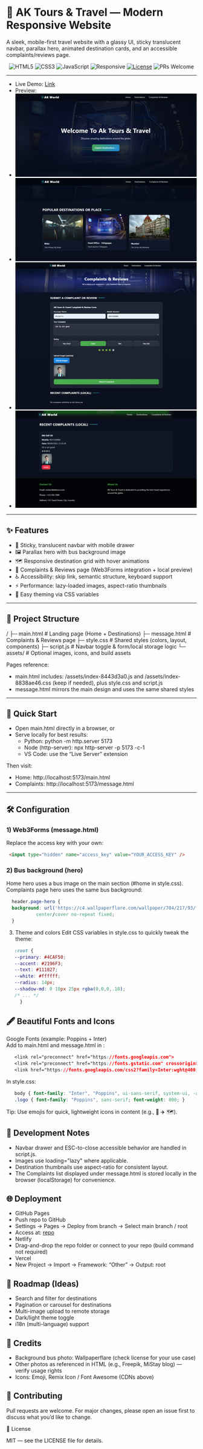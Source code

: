 # 🚌 AK Tours & Travel — Modern Responsive Website

A sleek, mobile-first travel website with a glassy UI, sticky translucent navbar, parallax hero, animated destination cards, and an accessible complaints/reviews page.
<p align="center">
  <img src="https://img.shields.io/badge/HTML5-E34F26?style=for-the-badge&logo=html5&logoColor=white" alt="HTML5"/>
  <img src="https://img.shields.io/badge/CSS3-1572B6?style=for-the-badge&logo=css3&logoColor=white" alt="CSS3"/>
  <img src="https://img.shields.io/badge/JavaScript-222?style=for-the-badge&logo=javascript&logoColor=F7DF1E" alt="JavaScript"/>
  <img src="https://img.shields.io/badge/Responsive-Yes-22c55e?style=for-the-badge" alt="Responsive"/>
  <a href="#license"><img src="https://img.shields.io/badge/License-MIT-0ea5e9?style=for-the-badge" alt="License"/></a>
  <img src="https://img.shields.io/badge/PRs-Welcome-8b5cf6?style=for-the-badge" alt="PRs Welcome"/>
</p>

---

- Live Demo: [Link](https://ak-tours-travels.netlify.app/)
- Preview:
- ![image](https://github.com/MdSaifAli063/AK-Tours-Travel-Modern-Responsive-Website/blob/2449ba4b972e48c80f00a1f81b986e17bb2df012/Screenshot%202025-09-08%20212942.png)
- ![image](https://github.com/MdSaifAli063/AK-Tours-Travel-Modern-Responsive-Website/blob/d8c789857e5020ce769252e19ba471e5b8865a8f/Screenshot%202025-09-08%20213036.png)
- ![image](https://github.com/MdSaifAli063/AK-Tours-Travel-Modern-Responsive-Website/blob/c7c11539a265263cdbfbfd9a1fe714f47009f176/Screenshot%202025-09-08%20213428.png)
- ![image](https://github.com/MdSaifAli063/AK-Tours-Travel-Modern-Responsive-Website/blob/7777d052aa1724812e941d2a768a101ef2fc4671/Screenshot%202025-09-08%20213602.png)

---

## ✨ Features

- 🧭 Sticky, translucent navbar with mobile drawer
- 🖼️ Parallax hero with bus background image
- 🗺️ Responsive destination grid with hover animations
- 📝 Complaints & Reviews page (Web3Forms integration + local preview)
- ♿ Accessibility: skip link, semantic structure, keyboard support
- ⚡ Performance: lazy-loaded images, aspect-ratio thumbnails
- 🎨 Easy theming via CSS variables

---

## 📂 Project Structure

/ ├─ main.html # Landing page (Home + Destinations) ├─ message.html # Complaints & Reviews page ├─ style.css # Shared styles (colors, layout, components) ├─ script.js # Navbar toggle & form/local storage logic └─ assets/ # Optional images, icons, and build assets

Pages reference:
- main.html includes: /assets/index-8443d3a0.js and /assets/index-8838ae46.css (keep if needed), plus style.css and script.js
- message.html mirrors the main design and uses the same shared styles

---

## 🚀 Quick Start

- Open main.html directly in a browser, or
- Serve locally for best results:
  - Python: python -m http.server 5173
  - Node (http-server): npx http-server -p 5173 -c-1
  - VS Code: use the “Live Server” extension

Then visit:
- Home: http://localhost:5173/main.html
- Complaints: http://localhost:5173/message.html

---

## 🛠️ Configuration

 ### 1) Web3Forms (message.html)
   Replace the access key with your own:
  ```html
   <input type="hidden" name="access_key" value="YOUR_ACCESS_KEY" />
  ```


  ### 2) Bus background (hero)
  Home hero uses a bus image on the main section (#home in style.css).<br>
   Complaints page hero uses the same bus background:
   
  ```css
    header.page-hero {
    background: url('https://c4.wallpaperflare.com/wallpaper/704/217/93/future-bus-computer-desktop-background-wallpaper-preview.jpg')
             center/cover no-repeat fixed;
    }
  ```

   3) Theme and colors
    Edit CSS variables in style.css to quickly tweak the theme:
  ```css
     :root {
     --primary: #4CAF50;
     --accent: #2196F3;
     --text: #111827;
     --white: #ffffff;
     --radius: 14px;
     --shadow-md: 0 10px 25px rgba(0,0,0,.18);
     /* ... */
       }
  ```

## 🖋️ Beautiful Fonts and Icons

   Google Fonts (example: Poppins + Inter)<br>
   Add to main.html and message.html in :
   ```css
      <link rel="preconnect" href="https://fonts.googleapis.com">
      <link rel="preconnect" href="https://fonts.gstatic.com" crossorigin>
      <link href="https://fonts.googleapis.com/css2?family=Inter:wght@400;600;800&family=Poppins:wght@500;700&display=swap" rel="stylesheet">
   ```

   In style.css:
   ```css
      body { font-family: "Inter", "Poppins", ui-sans-serif, system-ui, -apple-system, Segoe UI, Roboto, Arial, sans-serif; }
      .logo { font-family: "Poppins", sans-serif; font-weight: 800; }
   ```
   Tip: Use emojis for quick, lightweight icons in content (e.g., 🚌 ✈️ 🗺️).

## 🔧 Development Notes

   - Navbar drawer and ESC-to-close accessible behavior are handled in script.js.
   - Images use loading="lazy" where applicable.
   - Destination thumbnails use aspect-ratio for consistent layout.
   - The Complaints list displayed under message.html is stored locally in the browser (localStorage) for convenience.

## 🌐 Deployment

   - GitHub Pages
   - Push repo to GitHub
   - Settings → Pages → Deploy from branch → Select main branch / root
   - Access at: [repo](https://github.com/MdSaifAli063/AK-Tours-Travel-Modern-Responsive-Website)
   - Netlify
   - Drag-and-drop the repo folder or connect to your repo (build command not required)
   - Vercel
   - New Project → Import → Framework: “Other” → Output: root

## 🧩 Roadmap (Ideas)

   - Search and filter for destinations
   - Pagination or carousel for destinations
   - Multi-image upload to remote storage
   - Dark/light theme toggle
   - i18n (multi-language) support

## 🙏 Credits

   - Background bus photo: Wallpaperflare (check license for your use case)
   - Other photos as referenced in HTML (e.g., Freepik, MiStay blog) — verify usage rights
   - Icons: Emoji, Remix Icon / Font Awesome (CDNs above)

## 🤝 Contributing

   Pull requests are welcome. For major changes, please open an issue first to discuss what you’d like to change.

📜 License

   MIT — see the LICENSE file for details.
